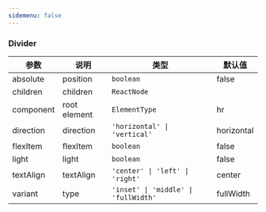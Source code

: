 ```yaml
---
sidemenu: false
---
```


### Divider

| 参数	|说明	|类型	|默认值
| --- | --- | --- | ---
| absolute | position	 | `boolean` | false
| children | children | `ReactNode` |
| component | root element | `ElementType` | hr
| direction | direction	 | `'horizontal' \| 'vertical'` | horizontal
| flexItem | flexItem	 | `boolean` | false
| light | light	 | `boolean` | false
| textAlign | textAlign	 | `'center' \| 'left' \| 'right'` | center
| variant | type	 | `'inset' \| 'middle' \| 'fullWidth'` | fullWidth
